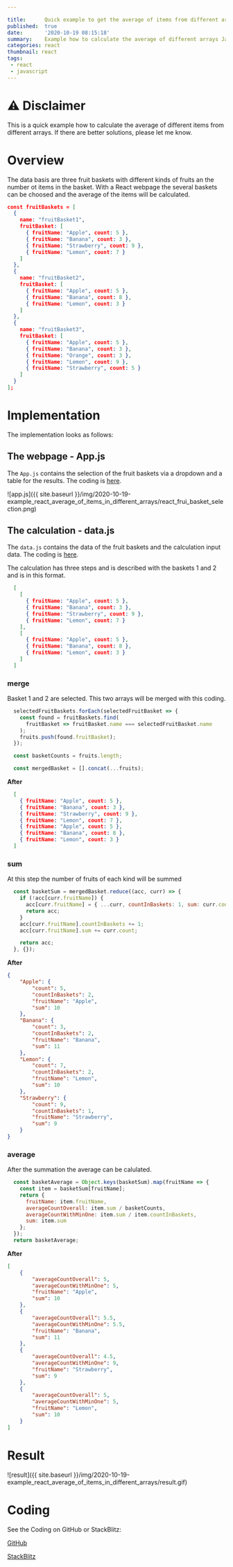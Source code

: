 ```yaml
---

title:      Quick example to get the average of items from different arrays
published:  true
date:       '2020-10-19 08:15:18'
summary:    Example how to calculate the average of different arrays Javascript (map, reduce, concat, ...)
categories: react
thumbnail: react
tags:
 - react
 - javascript
---
```


# ⚠ Disclaimer

This is a quick example how to calculate the average of different items from different arrays. If there are better solutions, please let me know.

# Overview

The data basis are three fruit baskets with different kinds of fruits an the number ot items in the basket. With a React webpage the several baskets can be choosed and the average of the items will be calculated.

```json
const fruitBaskets = [
  {
    name: "fruitBasket1",
    fruitBasket: [
      { fruitName: "Apple", count: 5 },
      { fruitName: "Banana", count: 3 },
      { fruitName: "Strawberry", count: 9 },
      { fruitName: "Lemon", count: 7 }
    ]
  },
  {
    name: "fruitBasket2",
    fruitBasket: [
      { fruitName: "Apple", count: 5 },
      { fruitName: "Banana", count: 8 },
      { fruitName: "Lemon", count: 3 }
    ]
  },
  {
    name: "fruitBasket3",
    fruitBasket: [
      { fruitName: "Apple", count: 5 },
      { fruitName: "Banana", count: 3 },
      { fruitName: "Orange", count: 3 },
      { fruitName: "Lemon", count: 9 },
      { fruitName: "Strawberry", count: 5 }
    ]
  }
];
```

# Implementation

The implementation looks as follows:

## The webpage - App.js

The `App.js` contains the selection of the fruit baskets via a dropdown and a table for the results. The coding is [here](https://stackblitz.com/edit/example-react-average-of-items-in-different-arrays?file=src%2FApp.js).

![app.js]({{ site.baseurl }}/img/2020-10-19-example_react_average_of_items_in_different_arrays/react_frui_basket_selection.png)

## The calculation - data.js

The `data.js` contains the data of the fruit baskets and the calculation input data. The coding is [here](https://stackblitz.com/edit/example-react-average-of-items-in-different-arrays?file=src%2Fdata.js).

The calculation has three steps and is described with the baskets 1 and 2 and is in this format.

```json
  [
    [
      { fruitName: "Apple", count: 5 },
      { fruitName: "Banana", count: 3 },
      { fruitName: "Strawberry", count: 9 },
      { fruitName: "Lemon", count: 7 }
    ],
    [
      { fruitName: "Apple", count: 5 },
      { fruitName: "Banana", count: 8 },
      { fruitName: "Lemon", count: 3 }
    ]
  ]
```  

### merge

Basket 1 and 2 are selected. This two arrays will be merged with this coding.

```javascript
  selectedFruitBaskets.forEach(selectedFruitBasket => {
    const found = fruitBaskets.find(
      fruitBasket => fruitBasket.name === selectedFruitBasket.name
    );
    fruits.push(found.fruitBasket);
  });

  const basketCounts = fruits.length;

  const mergedBasket = [].concat(...fruits);
  ```

  **After**

```json
  [
    { fruitName: "Apple", count: 5 },
    { fruitName: "Banana", count: 3 },
    { fruitName: "Strawberry", count: 9 },
    { fruitName: "Lemon", count: 7 },
    { fruitName: "Apple", count: 5 },
    { fruitName: "Banana", count: 8 },
    { fruitName: "Lemon", count: 3 }
  ]
```

### sum 

At this step the number of fruits of each kind will be summed

```javascript
  const basketSum = mergedBasket.reduce((acc, curr) => {
    if (!acc[curr.fruitName]) {
      acc[curr.fruitName] = { ...curr, countInBaskets: 1, sum: curr.count };
      return acc;
    }
    acc[curr.fruitName].countInBaskets += 1;
    acc[curr.fruitName].sum += curr.count;

    return acc;
  }, {});
```
  **After**

```json
{
    "Apple": {
        "count": 5,
        "countInBaskets": 2,
        "fruitName": "Apple",
        "sum": 10
    },
    "Banana": {
        "count": 3,
        "countInBaskets": 2,
        "fruitName": "Banana",
        "sum": 11
    },
    "Lemon": {
        "count": 7,
        "countInBaskets": 2,
        "fruitName": "Lemon",
        "sum": 10
    },
    "Strawberry": {
        "count": 9,
        "countInBaskets": 1,
        "fruitName": "Strawberry",
        "sum": 9
    }
}
```

### average

After the summation the average can be calulated.

```javascript
  const basketAverage = Object.keys(basketSum).map(fruitName => {
    const item = basketSum[fruitName];
    return {
      fruitName: item.fruitName,
      averageCountOverall: item.sum / basketCounts,
      averageCountWithMinOne: item.sum / item.countInBaskets,
      sum: item.sum
    };
  });
  return basketAverage;
```

  **After**

```json
[
    {
        "averageCountOverall": 5,
        "averageCountWithMinOne": 5,
        "fruitName": "Apple",
        "sum": 10
    },
    {
        "averageCountOverall": 5.5,
        "averageCountWithMinOne": 5.5,
        "fruitName": "Banana",
        "sum": 11
    },
    {
        "averageCountOverall": 4.5,
        "averageCountWithMinOne": 9,
        "fruitName": "Strawberry",
        "sum": 9
    },
    {
        "averageCountOverall": 5,
        "averageCountWithMinOne": 5,
        "fruitName": "Lemon",
        "sum": 10
    }
]
```

# Result

![result]({{ site.baseurl }}/img/2020-10-19-example_react_average_of_items_in_different_arrays/result.gif)

# Coding

See the Coding on GitHub or StackBlitz:

[GitHub](https://github.com/JohannesKonings/example-react-average-of-items-in-different-arrays)

[StackBlitz](https://stackblitz.com/edit/example-react-average-of-items-in-different-arrays)








